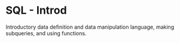 # SQL - Introd

Introductory data definition and data manipulation language, making subqueries, and using functions.
